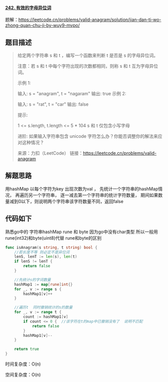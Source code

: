 

#### [242. 有效的字母异位词](https://leetcode.cn/problems/valid-anagram/)

题解：https://leetcode.cn/problems/valid-anagram/solution/jian-dan-ti-wo-zhong-quan-chu-ji-by-wuy9-mvpo/

## 题目描述

> 给定两个字符串 s 和 t ，编写一个函数来判断 t 是否是 s 的字母异位词。
>
> 注意：若 s 和 t 中每个字符出现的次数都相同，则称 s 和 t 互为字母异位词。
>
> 示例 1:
>
> 输入: s = "anagram", t = "nagaram"
> 输出: true
> 示例 2:
>
> 输入: s = "rat", t = "car"
> 输出: false
>
>
> 提示:
>
> 1 <= s.length, t.length <= 5 * 104
> s 和 t 仅包含小写字母
>
>
> 进阶: 如果输入字符串包含 unicode 字符怎么办？你能否调整你的解法来应对这种情况？
>
> 来源：力扣（LeetCode）
> 链接：https://leetcode.cn/problems/valid-anagram

## 解题思路

用hashMap 以每个字符为key  出现次数为val  ， 先统计一个字符串的hashMap情况， 再遍历另一个字符串， 逐一减去第一个字符串的统计字符数量， 期间如果数量减到0以下，则说明两个字符串该字符数量不同，返回false

## 代码如下

熟悉go中的 字符串hashMap rune 和 byte 因为go中没有char类型 所以一般用rune(int32)和byte(uint8)代替
rune和byte的区别

```go
func isAnagram(s string, t string) bool {
    //若长度不等 则必定不是异位词
    lenS, lenT := len(s), len(t)
    if lenS != lenT {
        return false
    }

    //先统计s的字词数量
    hashMap1 := map[rune]int{}
    for _, v := range s {
        hashMap1[v]++
    }

    //遍历t  同时撤销统计的s的数量
    for _, v := range t {
        count := hashMap1[v]
        if count <= 0 {  //该字符在t的map中已撤销没有了  说明不匹配
            return false
        }
        hashMap1[v]--
    }

    return true
}
```

时间复杂度：O(n)

空间复杂度：O(n)